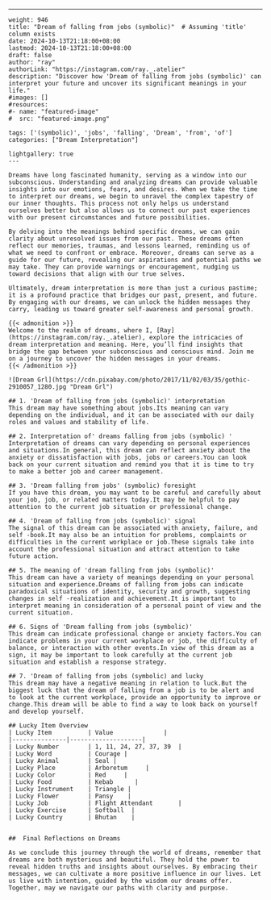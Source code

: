---
    weight: 946
    title: "Dream of falling from jobs (symbolic)"  # Assuming 'title' column exists
    date: 2024-10-13T21:18:00+08:00
    lastmod: 2024-10-13T21:18:00+08:00
    draft: false
    author: "ray"
    authorLink: "https://instagram.com/ray._.atelier"
    description: "Discover how 'Dream of falling from jobs (symbolic)' can interpret your future and uncover its significant meanings in your life."
    #images: []
    #resources:
    #- name: "featured-image"
    #  src: "featured-image.png"
    
    tags: ['(symbolic)', 'jobs', 'falling', 'Dream', 'from', 'of']
    categories: ["Dream Interpretation"]
    
    lightgallery: true
    ---
    
    Dreams have long fascinated humanity, serving as a window into our subconscious. Understanding and analyzing dreams can provide valuable insights into our emotions, fears, and desires. When we take the time to interpret our dreams, we begin to unravel the complex tapestry of our inner thoughts. This process not only helps us understand ourselves better but also allows us to connect our past experiences with our present circumstances and future possibilities.
    
    By delving into the meanings behind specific dreams, we can gain clarity about unresolved issues from our past. These dreams often reflect our memories, traumas, and lessons learned, reminding us of what we need to confront or embrace. Moreover, dreams can serve as a guide for our future, revealing our aspirations and potential paths we may take. They can provide warnings or encouragement, nudging us toward decisions that align with our true selves.
    
    Ultimately, dream interpretation is more than just a curious pastime; it is a profound practice that bridges our past, present, and future. By engaging with our dreams, we can unlock the hidden messages they carry, leading us toward greater self-awareness and personal growth.
    
    {{< admonition >}}
    Welcome to the realm of dreams, where I, [Ray](https://instagram.com/ray._.atelier), explore the intricacies of dream interpretation and meaning. Here, you’ll find insights that bridge the gap between your subconscious and conscious mind. Join me on a journey to uncover the hidden messages in your dreams.
    {{< /admonition >}}
    
    ![Dream Grl](https://cdn.pixabay.com/photo/2017/11/02/03/35/gothic-2910057_1280.jpg "Dream Grl")
    
    ## 1. 'Dream of falling from jobs (symbolic)' interpretation
    This dream may have something about jobs.Its meaning can vary depending on the individual, and it can be associated with our daily roles and values and stability of life.
    
    ## 2. Interpretation of' dreams falling from jobs (symbolic) '
    Interpretation of dreams can vary depending on personal experiences and situations.In general, this dream can reflect anxiety about the anxiety or dissatisfaction with jobs, jobs or careers.You can look back on your current situation and remind you that it is time to try to make a better job and career management.
    
    ## 3. 'Dream falling from jobs' (symbolic) foresight
    If you have this dream, you may want to be careful and carefully about your job, job, or related matters today.It may be helpful to pay attention to the current job situation or professional change.
    
    ## 4. 'Dream of falling from jobs (symbolic)' signal
    The signal of this dream can be associated with anxiety, failure, and self -book.It may also be an intuition for problems, complaints or difficulties in the current workplace or job.These signals take into account the professional situation and attract attention to take future action.
    
    ## 5. The meaning of 'dream falling from jobs (symbolic)'
    This dream can have a variety of meanings depending on your personal situation and experience.Dreams of falling from jobs can indicate paradoxical situations of identity, security and growth, suggesting changes in self -realization and achievement.It is important to interpret meaning in consideration of a personal point of view and the current situation.
    
    ## 6. Signs of 'Dream falling from jobs (symbolic)'
    This dream can indicate professional change or anxiety factors.You can indicate problems in your current workplace or job, the difficulty of balance, or interaction with other events.In view of this dream as a sign, it may be important to look carefully at the current job situation and establish a response strategy.
    
    ## 7. 'Dream of falling from jobs (symbolic) and lucky
    This dream may have a negative meaning in relation to luck.But the biggest luck that the dream of falling from a job is to be alert and to look at the current workplace, provide an opportunity to improve or change.This dream will be able to find a way to look back on yourself and develop yourself.
    
    ## Lucky Item Overview
    | Lucky Item          | Value              |
    |---------------|--------------------|
    | Lucky Number        | 1, 11, 24, 27, 37, 39  |
    | Lucky Word          | Courage |
    | Lucky Animal        | Seal |
    | Lucky Place         | Arboretum     |
    | Lucky Color         | Red     |
    | Lucky Food          | Kebab      |
    | Lucky Instrument    | Triangle |
    | Lucky Flower        | Pansy    |
    | Lucky Job           | Flight Attendant       |
    | Lucky Exercise      | Softball  |
    | Lucky Country       | Bhutan    |
    
    
    ##  Final Reflections on Dreams
    
    As we conclude this journey through the world of dreams, remember that dreams are both mysterious and beautiful. They hold the power to reveal hidden truths and insights about ourselves. By embracing their messages, we can cultivate a more positive influence in our lives. Let us live with intention, guided by the wisdom our dreams offer. Together, may we navigate our paths with clarity and purpose.
    